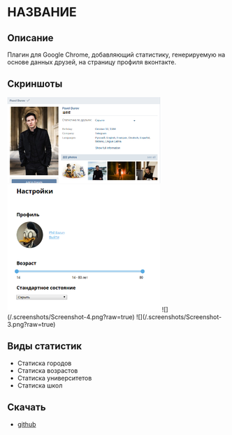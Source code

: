 НАЗВАНИЕ
========

Описание
--------
Плагин для Google Chrome, добавляющий статистику, генерируемую на основе данных друзей, на страницу профиля вконтакте. 

Скриншоты
---------
<img src="/.screenshots/Screenshot-1.png?raw=true" width="350"/>
<img src="/.screenshots/Screenshot-5.png?raw=true" width="350"/>
![](/.screenshots/Screenshot-4.png?raw=true)
![](/.screenshots/Screenshot-3.png?raw=true)

Виды статистик
-------------
* Статиска городов
* Статиска возрастов
* Статиска университетов
* Статиска школ

Скачать
-------
* [github](https://github.com/Phil9l/vk-friends-statistics/releases)
